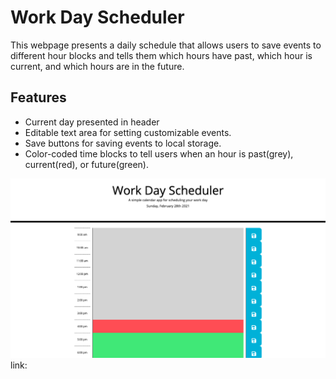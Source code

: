 # Work Day Scheduler
This webpage presents a daily schedule that allows users to save events to different hour blocks and tells them which hours have past, which hour is current, and which hours are in the future.
## Features
- Current day presented in header
- Editable text area for setting customizable events.
- Save buttons for saving events to local storage.
- Color-coded time blocks to tell users when an hour is past(grey), current(red), or future(green).
<img src="./assets/workday-screenshot.png">
link: 
